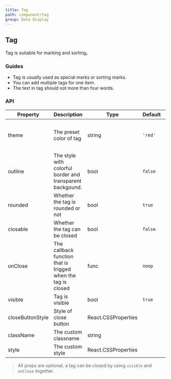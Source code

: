```yaml
---
title: Tag
path: component/tag
group: Data Display
---
```


## Tag

Tag is suitable for marking and sorting。

### Guides

- Tag is usually used as special marks or sorting marks.
- You can add multiple tags for one item.
- The text in tag should not more than four words.

### API

| Property         | Description                                                  | Type                | Default | Alternative                                                |
| ---------------- | ------------------------------------------------------------ | ------------------- | ------- | ---------------------------------------------------------- |
| theme            | The preset color of tag                                      | string              | `'red'` | `'red'` \| `'green'` \| `'yellow'` \| `'blue'` \| `'grey'` |
| outline          | The style with colorful border and transparent backgound.    | bool                | `false` | `true` \| `false`                                          |
| rounded          | Whether the tag is rounded or not                            | bool                | `true`  | `true` \| `false`                                          |
| closable         | Whether the tag can be closed                                | bool                | `false` | `true` \| `false`                                          |
| onClose          | The callback function that is trigged when the tag is closed | func                | `noop`  |
| visible          | Tag is visible                                               | bool                | `true`  | `false`                                                    |  |
| closeButtonStyle | Style of close button                                        | React.CSSProperties |         |                                                            |
| className        | The custom classname                                         | string              |         |                                                            |
| style            | The custom style                                             | React.CSSProperties |         |                                                            |

> All props are optional, a tag can be closed by using `visible` and `onClose` together.
